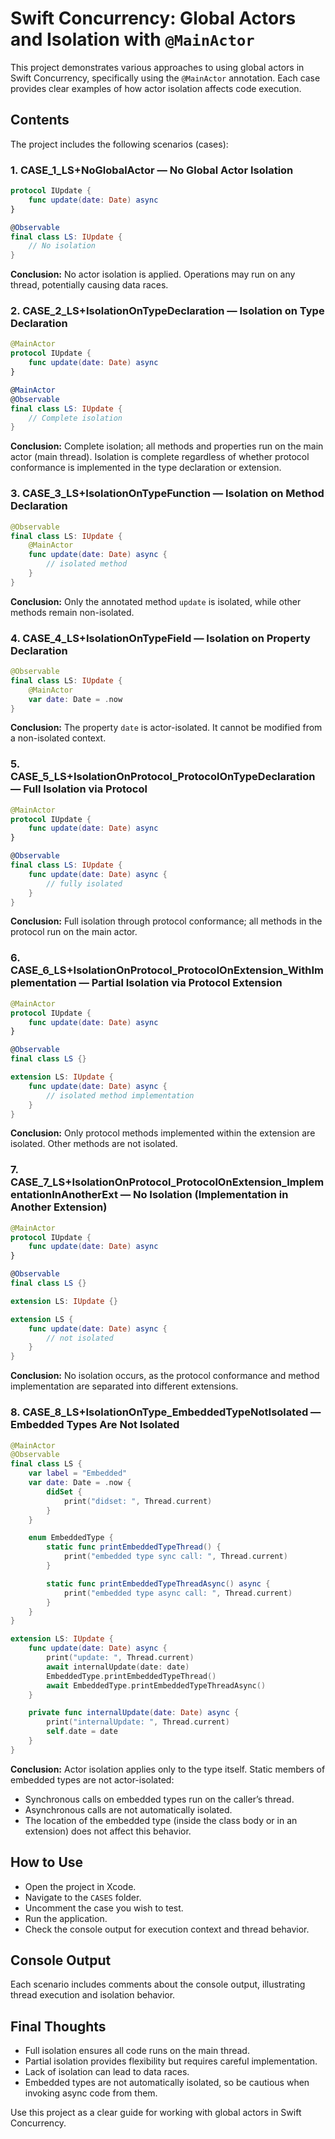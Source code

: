 # Swift Concurrency: Global Actors and Isolation with `@MainActor`

This project demonstrates various approaches to using global actors in Swift Concurrency, specifically using the `@MainActor` annotation. Each case provides clear examples of how actor isolation affects code execution.

## Contents

The project includes the following scenarios (cases):

### 1. CASE_1_LS+NoGlobalActor — No Global Actor Isolation

```swift
protocol IUpdate {
    func update(date: Date) async
}

@Observable
final class LS: IUpdate {
    // No isolation
}
```

**Conclusion:**
No actor isolation is applied. Operations may run on any thread, potentially causing data races.

### 2. CASE_2_LS+IsolationOnTypeDeclaration — Isolation on Type Declaration

```swift
@MainActor
protocol IUpdate {
    func update(date: Date) async
}

@MainActor
@Observable
final class LS: IUpdate {
    // Complete isolation
}
```

**Conclusion:**
Complete isolation; all methods and properties run on the main actor (main thread). Isolation is complete regardless of whether protocol conformance is implemented in the type declaration or extension.

### 3. CASE_3_LS+IsolationOnTypeFunction — Isolation on Method Declaration

```swift
@Observable
final class LS: IUpdate {
    @MainActor
    func update(date: Date) async {
        // isolated method
    }
}
```

**Conclusion:**
Only the annotated method `update` is isolated, while other methods remain non-isolated.

### 4. CASE_4_LS+IsolationOnTypeField — Isolation on Property Declaration

```swift
@Observable
final class LS: IUpdate {
    @MainActor
    var date: Date = .now
}
```

**Conclusion:**
The property `date` is actor-isolated. It cannot be modified from a non-isolated context.

### 5. CASE_5_LS+IsolationOnProtocol_ProtocolOnTypeDeclaration — Full Isolation via Protocol

```swift
@MainActor
protocol IUpdate {
    func update(date: Date) async
}

@Observable
final class LS: IUpdate {
    func update(date: Date) async {
        // fully isolated
    }
}
```

**Conclusion:**
Full isolation through protocol conformance; all methods in the protocol run on the main actor.

### 6. CASE_6_LS+IsolationOnProtocol_ProtocolOnExtension_WithImplementation — Partial Isolation via Protocol Extension

```swift
@MainActor
protocol IUpdate {
    func update(date: Date) async
}

@Observable
final class LS {}

extension LS: IUpdate {
    func update(date: Date) async {
        // isolated method implementation
    }
}
```

**Conclusion:**
Only protocol methods implemented within the extension are isolated. Other methods are not isolated.

### 7. CASE_7_LS+IsolationOnProtocol_ProtocolOnExtension_ImplementationInAnotherExt — No Isolation (Implementation in Another Extension)

```swift
@MainActor
protocol IUpdate {
    func update(date: Date) async
}

@Observable
final class LS {}

extension LS: IUpdate {}

extension LS {
    func update(date: Date) async {
        // not isolated
    }
}
```

**Conclusion:**
No isolation occurs, as the protocol conformance and method implementation are separated into different extensions.

### 8. CASE_8_LS+IsolationOnType_EmbeddedTypeNotIsolated — Embedded Types Are Not Isolated

```swift
@MainActor
@Observable
final class LS {
    var label = "Embedded"
    var date: Date = .now {
        didSet {
            print("didset: ", Thread.current)
        }
    }

    enum EmbeddedType {
        static func printEmbeddedTypeThread() {
            print("embedded type sync call: ", Thread.current)
        }

        static func printEmbeddedTypeThreadAsync() async {
            print("embedded type async call: ", Thread.current)
        }
    }
}

extension LS: IUpdate {
    func update(date: Date) async {
        print("update: ", Thread.current)
        await internalUpdate(date: date)
        EmbeddedType.printEmbeddedTypeThread()
        await EmbeddedType.printEmbeddedTypeThreadAsync()
    }

    private func internalUpdate(date: Date) async {
        print("internalUpdate: ", Thread.current)
        self.date = date
    }
}
```

**Conclusion:**
Actor isolation applies only to the type itself. Static members of embedded types are not actor-isolated:
- Synchronous calls on embedded types run on the caller’s thread.
- Asynchronous calls are not automatically isolated.
- The location of the embedded type (inside the class body or in an extension) does not affect this behavior.

## How to Use

- Open the project in Xcode.
- Navigate to the `CASES` folder.
- Uncomment the case you wish to test.
- Run the application.
- Check the console output for execution context and thread behavior.

## Console Output
Each scenario includes comments about the console output, illustrating thread execution and isolation behavior.

## Final Thoughts

- Full isolation ensures all code runs on the main thread.
- Partial isolation provides flexibility but requires careful implementation.
- Lack of isolation can lead to data races.
- Embedded types are not automatically isolated, so be cautious when invoking async code from them.

Use this project as a clear guide for working with global actors in Swift Concurrency.

